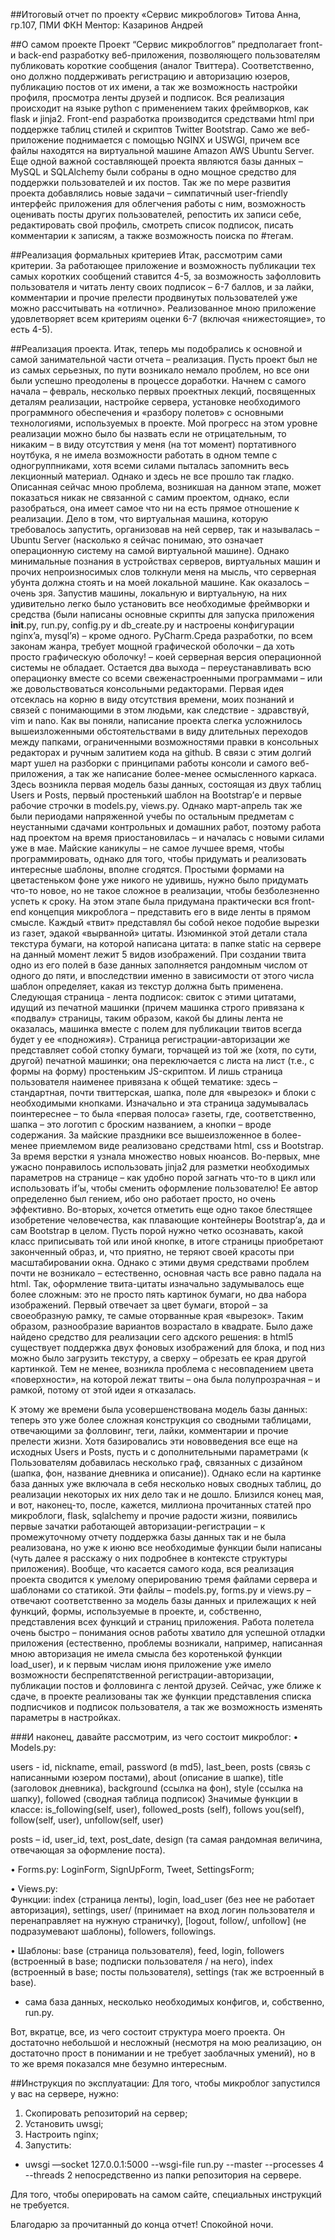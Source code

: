 ##Итоговый отчет по проекту «Сервис микроблогов»
Титова Анна, гр.107, ПМИ ФКН
Ментор: Казаринов Андрей

##О самом проекте
Проект “Сервис микроблоггов” предполагает front- и back-end разработку веб-приложения, позволяющего пользователям публиковать короткие сообщения (аналог Твиттера). Соответственно, оно должно поддерживать регистрацию и авторизацию юзеров, публикацию постов от их имени, а так же возможность настройки профиля, просмотра ленты друзей и подписок. Вся реализация происходит на языке python с применением таких фреймворков, как flask и jinja2. Front-end разработка производится средствами html при поддержке таблиц стилей и скриптов Twitter Bootstrap. Само же веб-приложение поднимается с помощью NGINX и USWGI, причем все файлы находятся на виртуальной машине Amazon AWS Ubuntu Server. Еще одной важной составляющей проекта являются базы данных – MySQL и SQLAlchemy были собраны в одно мощное средство для поддержки пользователей и их постов. 
Так же по мере развития проекта добавлялись новые задачи – симпатичный user-friendly интерфейс приложения для облегчения работы с ним, возможность оценивать посты других пользователей, репостить их записи себе, редактировать свой профиль, смотреть список подписок, писать комментарии к записям, а также возможность поиска по #тегам.

##Реализация формальных критериев
Итак, рассмотрим сами критерии. За работающее приложение и возможность публикации тех самых коротких сообщений ставится 4-5, за возможность зафолловить пользователя и читать ленту своих подписок – 6-7 баллов, и за лайки, комментарии и прочие прелести продвинутых пользователей уже можно рассчитывать на «отлично». Реализованное мною приложение удовлетворяет всем критериям оценки 6-7 (включая «нижестоящие», то есть 4-5). 

##Реализация проекта.
  Итак, теперь мы подобрались к основной и самой занимательной части отчета – реализация. Пусть проект был не из самых серьезных, по пути возникало немало проблем, но все они были успешно преодолены в процессе доработки.
Начнем с самого начала – февраль, несколько первых проектных лекций, посвященных деталям реализации, настройке сервера, установке необходимого программного обеспечения и «разбору полетов» с основными технологиями, используемых в проекте. Мой прогресс на этом уровне реализации можно было бы назвать если не отрицательным, то никаким – в виду отсутствия у меня (на тот момент) портативного ноутбука, я не имела возможности работать в одном темпе с одногруппниками, хотя всеми силами пыталась запомнить весь лекционный материал. Однако и здесь не все прошло так гладко.
  Описанная сейчас мною проблема, возникшая на данном этапе, может показаться никак не связанной с самим проектом, однако, если разобраться, она имеет самое что ни на есть прямое отношение к реализации. Дело в том, что виртуальная машина, которую требовалось запустить, организовав на ней сервер, так и называлась – Ubuntu Server (насколько я сейчас понимаю, это означает операционную систему на самой виртуальной машине). Однако минимальные познания в устройствах серверов, виртуальных машин и прочих непроизносимых слов толкнули меня на мысль, что серверная убунта должна стоять и на моей локальной машине. Как оказалось – очень зря.
  Запустив машины, локальную и  виртуальную, на них удивительно легко было установить все необходимые фреймворки и средства (были написаны основные скрипты для запуска приложения __init__.py, run.py, config.py и db_create.py и настроены конфигурации nginx’a, mysql’я) – кроме одного. PyCharm.Среда разработки, по всем законам жанра, требует мощной графической оболочки – да хоть просто графическую оболочку! – коей серверная версия операционной системы не обладает. Остается два выхода – переустанавливать всю операционку вместе со всеми свеженастроенными программами – или же довольствоваться консольными редакторами. Первая идея отсеклась на корню в виду отсутствия времени, моих познаний и связей с понимающими в этом людьми, как следствие - здравствуй, vim и nano. 
  Как вы поняли, написание проекта слегка усложнилось вышеизложенными обстоятельствами в виду длительных переходов между папками, ограниченными возможностями правки  в консольных редакторах и ручным залитием кода на github. В связи с этим долгий март ушел на разборки с принципами работы консоли и самого веб-приложения, а так же написание более-менее осмысленного каркаса. Здесь возникла первая модель базы данных, состоящая из двух таблиц Users и Posts, первый простенький шаблон на Bootstrap’е и первые рабочие строчки в models.py, views.py. Однако март-апрель так же были периодами напряженной учебы по остальным предметам с неустанными сдачами контрольных и домашних работ, поэтому работа над проектом на время приостановилась – и началась с новыми силами уже в мае.
  Майские каникулы – не самое лучшее время, чтобы программировать, однако для того, чтобы придумать и реализовать интересные шаблоны, вполне сгодятся. Простыми формами на цветастеньком фоне уже никого не удивишь, нужно было придумать что-то новое, но не такое сложное в реализации, чтобы безболезненно успеть к сроку. На этом этапе была придумана практически вся front-end концепция микроблога – представить его в виде ленты в прямом смысле. Каждый «твит» представлял бы собой некое подобие вырезки из газет, эдакой «вырванной» цитаты. Изюминкой этой детали стала текстура бумаги, на которой написана цитата: в папке static на сервере на данный момент лежит 5 видов изображений. При создании твита одно из его полей в базе данных заполняется рандомным числом от одного до пяти, и впоследствии именно в зависимости от этого числа шаблон определяет, какая из текстур должна быть применена. Следующая страница - лента подписок: свиток с этими цитатами, идущий из печатной машинки (причем машинка строго привязана к «подвалу» страницы, таким образом, какой бы длины лента не оказалась, машинка вместе с полем для публикации твитов всегда будет у ее «подножия»). Страница регистрации-авторизации  же представляет собой стопку бумаги, торчащей из той же (хотя, по сути, другой) печатной машинки; она переключается с листа на лист (т.е., с формы на форму) простеньким JS-скриптом. И лишь страница пользователя наименее привязана к общей тематике: здесь – стандартная, почти твиттерская, шапка, поле для «вырезок»  и блоки с необходимыми кнопками. Изначально и эта страница задумывалась поинтереснее – то была «первая полоса» газеты, где, соответственно, шапка – это логотип с броским названием, а кнопки – вроде содержания. За майские праздники все вышеизложенное в более-менее приемлемом виде реализовано средствами html, css и Bootstrap.
За время верстки я узнала множество новых нюансов. Во-первых, мне ужасно понравилось использовать jinja2 для разметки необходимых параметров на странице – как удобно порой загнать что-то в цикл или использовать if’ы, чтобы сменить оформление пользователю! Ее автор определенно был гением, ибо оно работает просто, но очень эффективно. Во-вторых, хочется отметить еще одно такое блестящее изобретение человечества, как плавающие контейнеры Bootstrap’а, да и сам Bootstrap в целом. Пусть порой нужно четко осознавать, какой класс приписывать той или иной кнопке, в итоге страницы приобретают законченный образ, и, что приятно, не теряют своей красоты при масштабировании окна. Однако с этими двумя средствами проблем почти не возникало – естественно, основная часть все равно падала на html. Так, оформление  твита-цитаты изначально задумывалось еще более сложным: это не просто пять картинок бумаги, но два набора изображений. Первый отвечает за цвет бумаги, второй – за своеобразную рамку, те самые оторванные края «вырезок». Таким образом, разнообразие вариантов возрастало в квадрате. Было даже найдено средство для реализации сего адского решения: в html5 существует поддержка двух фоновых изображений для блока, и под низ можно было загрузить текстуру, а сверху – обрезать ее края другой картинкой. Тем не менее, возникла проблема с несовпадением цвета «поверхности», на которой лежат твиты – она была полупрозрачная – и рамкой, потому от этой идеи я отказалась. 

  К этому же времени была усовершенствована модель базы данных: теперь это уже более сложная конструкция со сводными таблицами, отвечающими за фолловинг, теги, лайки, комментарии и прочие прелести жизни. Хотя базировались эти нововведения все еще на исходных Users и Posts, пусть и с дополнительными параметрами (к Пользователям добавилась несколько граф, связанных с дизайном (шапка, фон, название дневника и описание)). Однако если на картинке база данных уже включала в себя несколько новых сводных таблиц, до реализации некоторых их них дело так и не дошло.
Близился конец мая, и вот, наконец-то, после, кажется, миллиона прочитанных статей про микроблоги, flask, sqlalchemy и прочие радости жизни, появились первые зачатки работающей авторизации-регистрации – к промежуточному отчету поддержка базы данных так и не была реализована, но  уже к июню все необходимые функции были написаны (чуть далее я расскажу о них подробнее в контексте структуры приложения). Вообще, что касается самого кода, вся реализация проекта сводится к умелому оперированию тремя файлами сервера и шаблонами со статикой. Эти файлы – models.py, forms.py и views.py – отвечают соответственно за модель базы данных и прилежащих к ней функций, формы, используемые в проекте, и, собственно, представления всех функций и страниц приложения. Работа полетела очень быстро – понимания основ работы хватило для успешной отладки приложения (естественно, проблемы возникали, например, написанная мною авторизация не имела смысла без коротенькой функции load_user), и к первым числам июня приложение уже имело возможности беспрепятственной регистрации-авторизации, публикации постов и фолловинга с лентой друзей. Сейчас, уже ближе к сдаче, в проекте реализованы так же функции представления списка подписчиков и подписок пользователя, а так же возможность изменять параметры в настройках.

###И наконец, давайте рассмотрим, из чего состоит микроблог:
•	Models.py: 

users  - id, nickname, email, password (в md5), last_been, posts (связь с написанными юзером постами), about (описание в шапке), title (заголовок дневника), background (ссылка на фон), style (ссылка на шапку), followed (сводная таблица подписок)
Значимые функции в классе: is_following(self, user), followed_posts (self), follows you(self), follow(self, user), unfollow(self, user)

posts – id, user_id, text, post_date, design (та самая рандомная величина, отвечающая за оформление поста).

•	Forms.py:  LoginForm, SignUpForm, Tweet, SettingsForm; 

•	Views.py:  
Функции: index (страница ленты), login, load_user (без нее не работает авторизация), settings, user/<login> (принимает на вход логин пользователя и перенаправляет на нужную страничку), [logout, follow/<user>, unfollow<user>] (не подразумевают шаблоны), followers, followings.

•	Шаблоны: base (страница пользователя), feed, login, followers (встроенный в base; подписки пользователя / на него),  index (встроенный в base; посты пользователя), settings (так же встроенный в base).
+ сама база данных, несколько необходимых конфигов, и, собственно, run.py.

Вот, вкратце, все, из чего состоит структура моего проекта. Он достаточно небольшой и несложный  (несмотря на мою реализацию, он достаточно прост в понимании и не требует заоблачных умений), но в то же время показался мне безумно интересным. 

##Инструкция по эксплуатации:
Для того, чтобы микроблог запустился у вас на сервере, нужно:
1.	Скопировать репозиторий на сервер;
2.	Установить uwsgi;
3.	Настроить nginx;
4.	Запустить:
 - uwsgi —socket 127.0.0.1:5000 --wsgi-file run.py --master --processes 4 --threads 2
непосредственно из папки репозитория на сервере.

Для того, чтобы оперировать на самом сайте, специальных инструкций не требуется.



Благодарю за прочитанный до конца отчет! Спокойной ночи.
